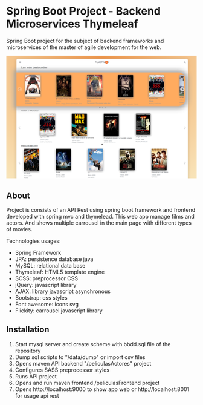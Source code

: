 
# Spring Boot Project - Backend Microservices Thymeleaf

Spring Boot project for the subject of backend frameworks and microservices of the master of agile development for the web.

![Main screen](https://github.com/Hanxco/Project-BackendMicroservices/blob/main/img/readmeImg.PNG?raw=true)

## About

Project is consists of an API Rest using spring boot framework and frontend developed with spring mvc and thymelead.
This web app manage films and actors. And shows multiple carrousel in the main page with different types of movies.

Technologies usages:

 - Spring Framework
 - JPA: persistence database java
 - MySQL: relational data base
 - Thymeleaf: HTML5 template engine
 - SCSS: preprocessor CSS
 - jQuery: javascript library
 - AJAX: library  javascript asynchronous
 - Bootstrap: css styles
 - Font awesome: icons svg
 - Flickity: carrousel javascript library



## Installation


1. Start mysql server and create scheme with bbdd.sql file of the repository
2. Dump sql scripts to "/data/dump" or import csv files
3. Opens maven API backend "/peliculasActores" project
4. Configures SASS preprocessor styles
5. Runs API project
6. Opens and run maven frontend /peliculasFrontend project
7. Opens http://localhost:9000 to show app web or http://localhost:8001 for usage api rest

```